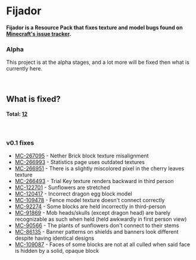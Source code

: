 # Fijador
**Fijador is a Resource Pack that fixes texture and model bugs found on <a href="https://bugs.mojang.com/browse/MC-114274" target="_blank">Minecraft's issue tracker</a>.**

### Alpha
This project is at the alpha stages, and a lot more will be fixed then what is currently here.

<br>

## What is fixed?
#### Total: <u>12</u>

<br>

### v0.1 fixes
- [MC-267095](https://bugs.mojang.com/browse/MC-267095) - Nether Brick block texture misalignment
- [MC-266993](https://bugs.mojang.com/browse/MC-266993) - Statistics page uses outdated textures
- [MC-266951](https://bugs.mojang.com/browse/MC-266951) - There is a slightly miscolored pixel in the cherry leaves texture
- [MC-266493](https://bugs.mojang.com/browse/MC-266493) - Trial Key texture renders backward in third person
- [MC-122701](https://bugs.mojang.com/browse/MC-122701) - Sunflowers are stretched
- [MC-120417](https://bugs.mojang.com/browse/MC-120417) - Incorrect dragon egg block model
- [MC-109478](https://bugs.mojang.com/browse/MC-109478) - Fence model texture doesn't connect correctly
- [MC-92274](https://bugs.mojang.com/browse/MC-92274) - Some blocks are held incorrectly in third-person
- [MC-91869](https://bugs.mojang.com/browse/MC-91869) - Mob heads/skulls (except dragon head) are barely recognizable as such when held (held awkwardly in first person view)
- [MC-90566](https://bugs.mojang.com/browse/MC-90566) - The plants of sunflowers don't connect to their stems
- [MC-86135](https://bugs.mojang.com/browse/MC-86135) - Banner patterns on shields and banners look different despite having identical designs
- [MC-109087](https://bugs.mojang.com/browse/MC-109087) - Faces of some blocks are not at all culled when said face is hidden by a solid, opaque block
